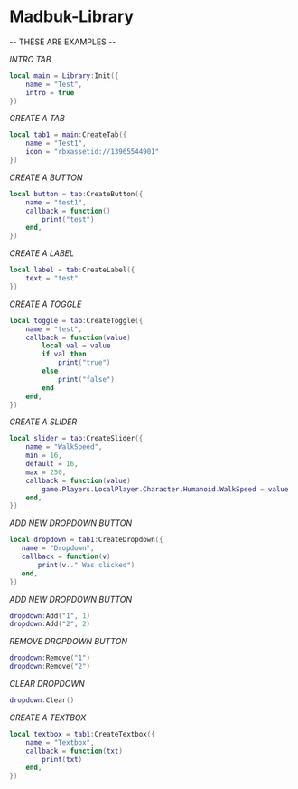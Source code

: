 # Madbuk-Library
-- THESE ARE EXAMPLES --

*INTRO TAB*
```lua
local main = Library:Init({
	name = "Test",
	intro = true
})
```
*CREATE A TAB*
```lua
local tab1 = main:CreateTab({
	name = "Test1",
	icon = "rbxassetid://13965544901"
})
```

*CREATE A BUTTON*
```lua
local button = tab:CreateButton({
	name = "test1",
	callback = function()
		print("test")
	end,
})
```

*CREATE A LABEL*
```lua
local label = tab:CreateLabel({
	text = "test"
})
```

*CREATE A TOGGLE*
```lua
local toggle = tab:CreateToggle({
	name = "test",
	callback = function(value)
		local val = value
		if val then
			print("true")
		else
			print("false")
		end
	end,
})
```

*CREATE A SLIDER*

```lua
local slider = tab:CreateSlider({
	name = "WalkSpeed",
	min = 16,
	default = 16,
	max = 250,
	callback = function(value)
		game.Players.LocalPlayer.Character.Humanoid.WalkSpeed = value
	end,
})
```

*ADD NEW DROPDOWN BUTTON*
 ```lua
local dropdown = tab1:CreateDropdown({
	name = "Dropdown",
	callback = function(v)
		print(v.." Was clicked")
	end,	
})
```
*ADD NEW DROPDOWN BUTTON*
```lua
dropdown:Add("1", 1)
dropdown:Add("2", 2)
```

*REMOVE DROPDOWN BUTTON*
```lua
dropdown:Remove("1")
dropdown:Remove("2")
```

*CLEAR DROPDOWN*
```lua
dropdown:Clear()
```

*CREATE A TEXTBOX*
```lua
local textbox = tab1:CreateTextbox({
	name = "Textbox",
	callback = function(txt)
		print(txt)
	end,
})
```
